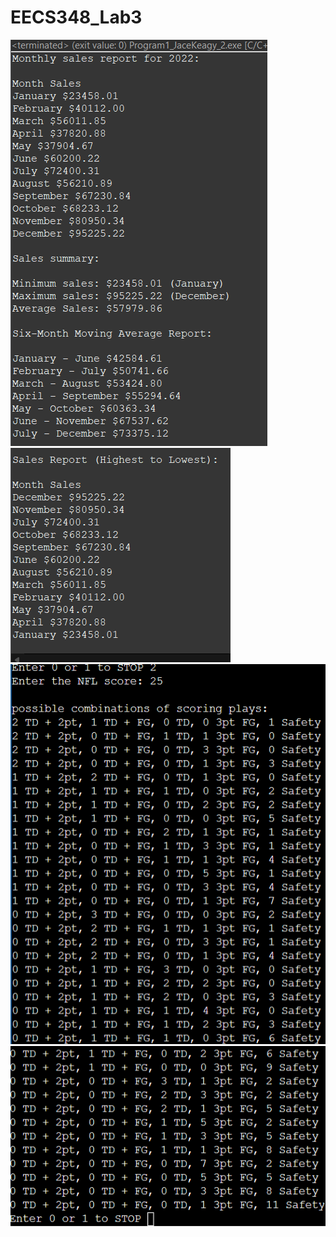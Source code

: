 # EECS348_Lab3
![Model](https://github.com/jacekeagy/EECS348_Lab3/blob/main/Output1.png)
![Model](https://github.com/jacekeagy/EECS348_Lab3/blob/main/Output2.png)
![Model](https://github.com/jacekeagy/EECS348_Lab3/blob/main/Output1P2.png)
![Model](https://github.com/jacekeagy/EECS348_Lab3/blob/main/Output2P2.png)
